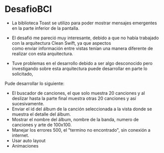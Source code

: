 # DesafioBCI


- La biblioteca Toast se utilizo para poder mostrar mensajes emergentes en la parte inferior de la pantalla.

- El desafió me pareció muy interesante, debido a que no había trabajado con la arquitectura Clean Swift, ya que aspectos    
  como enviar información entre vistas tenían una manera diferente de realizar con esta arquitectura.

  
- Tuve problemas en el desarrollo debido a ser algo desconocido pero investigando sobre esta arquitectura puede desarrollar en 
  parte lo solicitado,

Pude desarrollar lo siguiente:
  - El buscador de canciones, el que solo muestra 20 canciones y al deslizar hasta la parte final muestra otras 
    20 canciones y así sucesivamente.
  - Enviar el id del álbum de la canción seleccionada a la vista donde se muestra el detalle del álbum.
  - Mostrar el nombre del álbum, nombre de la banda, numero de canciones y arte de 100x100.
  - Manejar los errores 500, el "termino no encontrado", sin conexión a internet.
  - Usar auto layout
  - Animaciones

      
      
